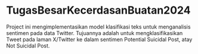 # TugasBesarKecerdasanBuatan2024
Project ini mengimplementasikan model klasifikasi teks untuk menganalisis sentimen pada data Twitter. Tujuannya adalah untuk mengklasifikasikan Tweet pada laman X/Twitter ke dalam sentimen Potential Suicidal Post, atay Not Suicidal Post.

